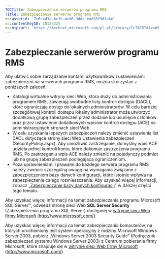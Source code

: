 ```yaml
---
TOCTitle: Zabezpieczanie serwerów programu RMS
Title: Zabezpieczanie serwerów programu RMS
ms:assetid: '7e6c4d3a-6cfb-4e96-9dda-ead83f961a6e'
ms:contentKeyID: 18123325
ms:mtpsurl: 'https://technet.microsoft.com/pl-pl/library/Cc747574(v=WS.10)'
---
```


Zabezpieczanie serwerów programu RMS
====================================

Aby ułatwić sobie zarządzanie kontami użytkowników i ustawieniami zabezpieczeń na serwerach programu RMS, można skorzystać z poniższych zaleceń:

-   Katalogi wirtualne witryny sieci Web, która służy do administrowania programem RMS, zawierają swobodne listy kontroli dostępu (DACL), które ograniczają dostęp do lokalnych administratorów. W celu bardziej szczegółowej kontroli dostępu lokalny administrator może utworzyć dodatkową grupę zabezpieczeń przez dodanie lub usunięcie członków oraz przez ustawienie dodatkowych wpisów kontroli dostępu (ACE) na administracyjnych stronach sieci Web.
-   W celu uzyskania lepszych zabezpieczeń należy zmienić ustawienia list DACL dotyczące strony sieci Web Ustawienia zabezpieczeń (SecurityPolicy.aspx). Aby umożliwić zastrzeganie, domyślny wpis ACE udziela pełnej kontroli kontu, które dokonuje zastrzeżenia programu RMS. Po zastrzeganiu wpis ACE należy zmienić na pojedynczy podmiot lub na grupę zabezpieczeń podlegającą ograniczeniom.
-   Poza uprawnieniami i prawami do każdego serwera programu RMS należy zwrócić szczególną uwagę na wymagania związane z zabezpieczeniem bazy danych konfiguracji, które istotnie wpływa na zabezpieczenie całego rozmieszczenia. Aby uzyskać więcej informacji, zobacz „[Zabezpieczanie bazy danych konfiguracji](https://technet.microsoft.com/e023b96f-81d0-45fb-8cc5-becaf6d47ae1)” w dalszej części tego tematu.

Aby uzyskać więcej informacji na temat zabezpieczania programu Microsoft SQL Server™, odwiedź stronę sieci Web **SQL Server Security** (Zabezpieczenia programu SQL Server) dostępnej w [witrynie sieci Web firmy Microsoft](http://www.microsoft.com/) (http://www.microsoft.com/).

Aby uzyskać więcej informacji na temat zabezpieczania komputerów, na których uruchomiony jest system operacyjny z rodziny Microsoft Windows Server 2003, pobierz „Windows Server 2003 Security Guide” (Podręcznik zabezpieczeń systemu Windows Server 2003) z Centrum pobierania firmy Microsoft, które znajduje się w [witrynie sieci Web firmy Microsoft](http://www.microsoft.com/) (http://www.microsoft.com/).
